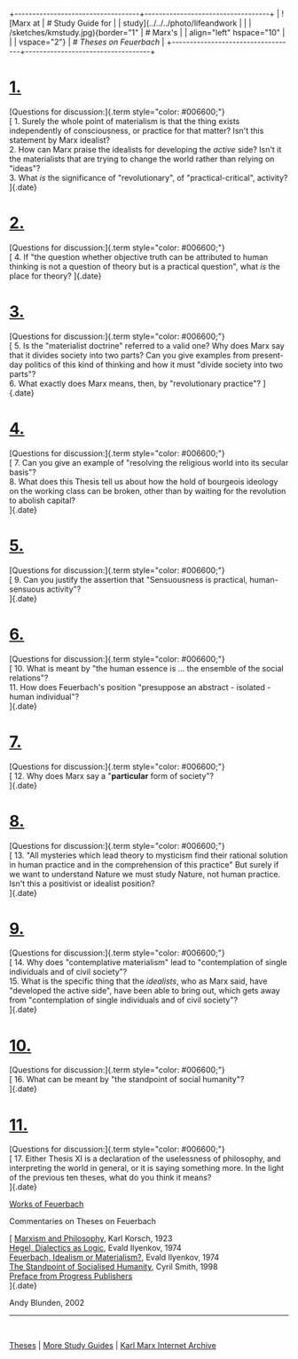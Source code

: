+-----------------------------------+-----------------------------------+
| ![Marx at                         | # Study Guide for                 |
| study](../../../photo/lifeandwork |                                   |
| /sketches/kmstudy.jpg){border="1" | # Marx's                          |
| align="left" hspace="10"          |                                   |
| vspace="2"}                       | # *Theses on Feuerbach*           |
+-----------------------------------+-----------------------------------+

# [1.](theses.htm#001)

[Questions for discussion:]{.term style="color: #006600;"}\
[ 1. Surely the whole point of materialism is that the thing exists
independently of consciousness, or practice for that matter? Isn't this
statement by Marx idealist?\
2. How can Marx praise the idealists for developing the *active* side?
Isn't it the materialists that are trying to change the world rather
than relying on "ideas"?\
3. What *is* the significance of "revolutionary", of
"practical-critical", activity?\
]{.date}

# [2.](theses.htm#003)

[Questions for discussion:]{.term style="color: #006600;"}\
[ 4. If "the question whether objective truth can be attributed to human
thinking is not a question of theory but is a practical question", what
*is* the place for theory? ]{.date}

# [3.](theses.htm#004)

[Questions for discussion:]{.term style="color: #006600;"}\
[ 5. Is the "materialist doctrine" referred to a valid one? Why does
Marx say that it divides society into two parts? Can you give examples
from present-day politics of this kind of thinking and how it must
"divide society into two parts"?\
6. What exactly does Marx means, then, by "revolutionary practice"?
]{.date}

# [4.](theses.htm#006)

[Questions for discussion:]{.term style="color: #006600;"}\
[ 7. Can you give an example of "resolving the religious world into its
secular basis"?\
8. What does this Thesis tell us about how the hold of bourgeois
ideology on the working class can be broken, other than by waiting for
the revolution to abolish capital?\
]{.date}

# [5.](theses.htm#008)

[Questions for discussion:]{.term style="color: #006600;"}\
[ 9. Can you justify the assertion that "Sensuousness is practical,
human-sensuous activity"?\
]{.date}

# [6.](theses.htm#009)

[Questions for discussion:]{.term style="color: #006600;"}\
[ 10. What is meant by "the human essence is \... the ensemble of the
social relations"?\
11. How does Feuerbach's position "presuppose an abstract - isolated -
human individual"?\
]{.date}

# [7.](theses.htm#014)

[Questions for discussion:]{.term style="color: #006600;"}\
[ 12. Why does Marx say a "**particular** form of society"?\
]{.date}

# [8.](theses.htm#015)

[Questions for discussion:]{.term style="color: #006600;"}\
[ 13. "All mysteries which lead theory to mysticism find their rational
solution in human practice and in the comprehension of this practice"
But surely if we want to understand Nature we must study Nature, not
human practice. Isn't this a positivist or idealist position?\
]{.date}

# [9.](theses.htm#016)

[Questions for discussion:]{.term style="color: #006600;"}\
[ 14. Why does "contemplative materialism" lead to "contemplation of
single individuals and of civil society"?\
15. What is the specific thing that the *idealists*, who as Marx said,
have "developed the active side", have been able to bring out, which
gets away from "contemplation of single individuals and of civil
society"?\
]{.date}

# [10.](theses.htm#017)

[Questions for discussion:]{.term style="color: #006600;"}\
[ 16. What can be meant by "the standpoint of social humanity"?\
]{.date}

# [11.](theses.htm#018)

[Questions for discussion:]{.term style="color: #006600;"}\
[ 17. Either Thesis XI is a declaration of the uselessness of
philosophy, and interpreting the world in general, or it is saying
something more. In the light of the previous ten theses, what do you
think it means?\
]{.date}

[Works of
Feuerbach](../../../../../reference/archive/feuerbach/index.htm)

Commentaries on Theses on Feuerbach

[ [Marxism and
Philosophy](../../../../../archive/korsch/1923/marxism-philosophy.htm),
Karl Korsch, 1923\
[Hegel, Dialectics as
Logic](../../../../ilyenkov/works/essays/essay5.htm), Evald Ilyenkov,
1974\
[Feuerbach, Idealism or
Materialism?](../../../../ilyenkov/works/essays/essay6.htm), Evald
Ilyenkov, 1974\
[The Standpoint of Socialised
Humanity](../../../../../reference/archive/smith-cyril/works/millenni/ch03.htm),
Cyril Smith, 1998\
[Preface from Progress Publishers](../../cw/volume05/preface.htm)\
]{.date}

Andy Blunden, 2002

------------------------------------------------------------------------

 

[Theses](theses.htm) \| [More Study
Guides](../../subject/guides/index.htm) \| [Karl Marx Internet
Archive](../../../index.htm)
